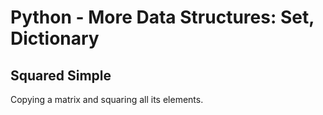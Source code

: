 # Python - More Data Structures: Set, Dictionary

## Squared Simple
Copying a matrix and squaring all its elements.
